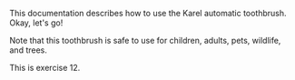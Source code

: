 This documentation describes how to use the Karel automatic toothbrush. Okay, let's go!

Note that this toothbrush is safe to use for children, adults, pets, wildlife, and trees.

This is exercise 12.
